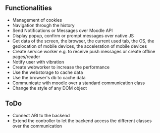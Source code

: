 ## Functionalities ##
* Management of cookies
* Navigation through the history
* Send Notifications or Messages over Moodle API
* Display popup, confirm or prompt messages over native JS
* Get data of the screen, the browser, the current used tab, the OS, the geolocation of mobile devices, the acceleration of mobile devices
* Create service worker e.g. to receive push messages or create offline pages/reader
* Notify user with vibration
* Create webworker to increase the performance
* Use the webstorage to cache data
* Use the browser's db to cache data
* Communicate with moodle over a standard communication class
* Change the style of any DOM object

## ToDo ##
* Connect ARI to the backend
* Extend the controller to let the backend access the different classes over the communication